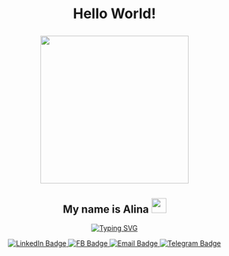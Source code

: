 <div id="header" align="center">
    <h1> Hello World!
     <p align="center"><img  src="https://media.giphy.com/media/zOvBKUUEERdNm/giphy.gif" width="300"/></p>
    </h1>

<h2> My name is Alina
    <img src="https://github.com/blackcater/blackcater/raw/main/images/Hi.gif" height="30"/> 
</h2>

<p> 
    <a href="https://git.io/typing-svg">
        <img src="https://readme-typing-svg.demolab.com?font=Fira+Code&weight=300&pause=1000&color=2AF73C&width=450&lines=I%60m+a+Junior+Frontend+Developer" alt="Typing SVG" />
    </a>
</p>
</div>

<div id="badges" align="center">
  <a href="my-linkedin-URL">
    <img src="https://img.shields.io/badge/LinkedIn-blue?style=for-the-badge&logo=linkedin&logoColor=white" alt="LinkedIn Badge"/>
  </a>
  <a href="my-fb-URL">
    <img src="https://img.shields.io/badge/Facebook-white?style=for-the-badge&logo=facebook&logoColor=blue" alt="FB Badge"/>
  </a>
    <a href="my-email-URL">
    <img src="https://img.shields.io/badge/Email-orange?style=for-the-badge&logo=mail.ru&logoColor=white" alt="Email Badge"/>
  </a>
  <a href="my-telegram-URL">
    <img src="https://img.shields.io/badge/Telegram-white?style=for-the-badge&logo=telegram&logoColor=blue" alt="Telegram Badge"/>
  </a>
</div>
 <p align="center"><img src="https://komarev.com/ghpvc/?username=AlinaOnly&style=flat-square&color=blue" alt=""/></p>